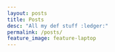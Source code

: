 ```yaml
---
layout: posts
title: Posts
desc: "All my def stuff :ledger:"
permalink: /posts/
feature_image: feature-laptop
---
```

